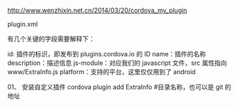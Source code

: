 http://www.wenzhixin.net.cn/2014/03/20/cordova_my_plugin



plugin.xml

有几个关键的字段需要解释下：

id: 插件的标识，即发布到 plugins.cordova.io 的 ID
name：插件的名称
description：描述信息
js-module：对应我们的 javascript 文件，src 属性指向 www/ExtraInfo.js
platform：支持的平台，这里仅仅用到了 android


01、 安装自定义插件
cordova plugin add ExtraInfo #目录名称，也可以是 git 的地址
